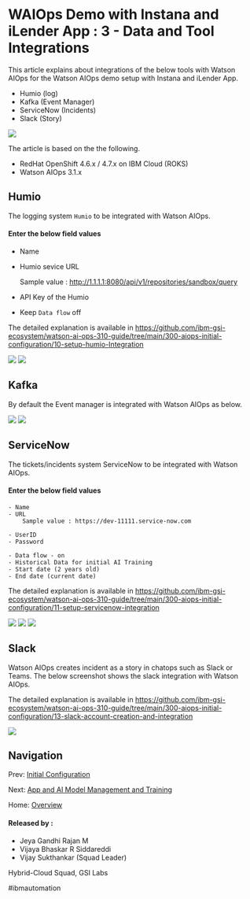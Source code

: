 # WAIOps Demo with Instana and iLender App : 3 - Data and Tool Integrations

This article explains about integrations of the below tools with Watson AIOps for the Watson AIOps demo setup with Instana and iLender App.

- Humio (log)
- Kafka (Event Manager)
- ServiceNow (Incidents)
- Slack (Story)

<img src="images/image-00001.png">

The article is based on the the following.

- RedHat OpenShift 4.6.x / 4.7.x on IBM Cloud (ROKS)
- Watson AIOps 3.1.x


## Humio 

The logging system `Humio` to be integrated with Watson AIOps.

#### Enter the below field values

- Name 
- Humio sevice URL

    Sample value : http://1.1.1.1:8080/api/v1/repositories/sandbox/query

- API Key of the Humio
- Keep `Data flow` off


The detailed explanation is available in https://github.com/ibm-gsi-ecosystem/watson-ai-ops-310-guide/tree/main/300-aiops-initial-configuration/10-setup-humio-Integration

<img src="images/image-00002.png">
<img src="images/image-00003.png">

## Kafka

By default the Event manager is integrated with Watson AIOps as below.

<img src="images/image-00004.png">
<img src="images/image-00005.png">

## ServiceNow

The tickets/incidents system ServiceNow to be integrated with Watson AIOps.

#### Enter the below field values

```
- Name 
- URL
    Sample value : https://dev-11111.service-now.com

- UserID
- Password

- Data flow - on
- Historical Data for initial AI Training
- Start date (2 years old)
- End date (current date)
```

The detailed explanation is available in https://github.com/ibm-gsi-ecosystem/watson-ai-ops-310-guide/tree/main/300-aiops-initial-configuration/11-setup-servicenow-integration

<img src="images/image-00006.png">
<img src="images/image-00007.png">
<img src="images/image-00008.png">

## Slack

Watson AIOps creates incident as a story in chatops such as Slack or Teams. The below screenshot shows the slack integration with Watson AIOps.

The detailed explanation is available in https://github.com/ibm-gsi-ecosystem/watson-ai-ops-310-guide/tree/main/300-aiops-initial-configuration/13-slack-account-creation-and-integration

<img src="images/image-00009.png">


## Navigation

Prev: [Initial Configuration](https://community.ibm.com/community/user/aiops/blogs/jeya-gandhi-rajan-m1/2021/09/21/waiops-ins-ilender-2-initial-configuration)

Next: [App and AI Model Management and Training](https://community.ibm.com/community/user/aiops/blogs/jeya-gandhi-rajan-m1/2021/09/21/waiops-ins-ilender-4-app-aimodel-training)

Home: [Overview](https://community.ibm.com/community/user/aiops/blogs/jeya-gandhi-rajan-m1/2021/09/21/waiops-ins-ilender-1-overview)


#### Released by :
- Jeya Gandhi Rajan M
- Vijaya Bhaskar R Siddareddi
- Vijay Sukthankar (Squad Leader)

Hybrid-Cloud Squad, GSI Labs

#ibmautomation